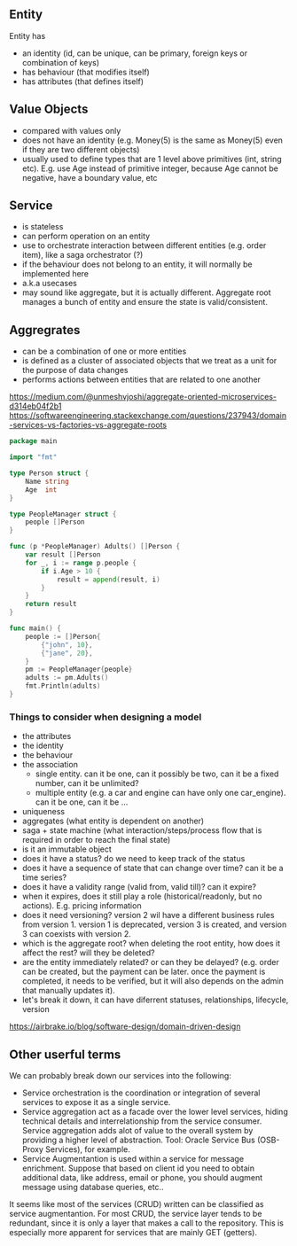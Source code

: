 

## Entity

Entity has 
- an identity (id, can be unique, can be primary, foreign keys or combination of keys)
- has behaviour (that modifies itself)
- has attributes (that defines itself)

## Value Objects

- compared with values only
- does not have an identity (e.g. Money(5) is the same as Money(5) even if they are two different objects)
- usually used to define types that are 1 level above primitives (int, string etc). E.g. use Age instead of primitive integer, because Age cannot be negative, have a boundary value, etc


## Service

- is stateless
- can perform operation on an entity 
- use to orchestrate interaction between different entities (e.g. order item), like a saga orchestrator (?)
- if the behaviour does not belong to an entity, it will normally be implemented here
- a.k.a usecases
- may sound like aggregate, but it is actually different. Aggregate root manages a bunch of entity and ensure the state is valid/consistent.

## Aggregrates

- can be a combination of one or more entities
- is defined as a cluster of associated objects that we treat as a unit for the purpose of data changes
- performs actions between entities that are related to one another

https://medium.com/@unmeshvjoshi/aggregate-oriented-microservices-d314eb04f2b1
https://softwareengineering.stackexchange.com/questions/237943/domain-services-vs-factories-vs-aggregate-roots

```go
package main

import "fmt"

type Person struct {
	Name string
	Age  int
}

type PeopleManager struct {
	people []Person
}

func (p *PeopleManager) Adults() []Person {
	var result []Person
	for _, i := range p.people {
		if i.Age > 10 {
			result = append(result, i)
		}
	}
	return result
}

func main() {
	people := []Person{
		{"john", 10},
		{"jane", 20},
	}
	pm := PeopleManager{people}
	adults := pm.Adults()
	fmt.Println(adults)
}
```


### Things to consider when designing a model

- the attributes
- the identity
- the behaviour
- the association
	- single entity. can it be one, can it possibly be two, can it be a fixed number, can it be unlimited?
	- multiple entity (e.g. a car and engine can have only one car_engine). can it be one, can it be ...
- uniqueness
- aggregates (what entity is dependent on another)
- saga + state machine (what interaction/steps/process flow that is required in order to reach the final state)
- is it an immutable object
- does it have a status? do we need to keep track of the status
- does it have a sequence of state that can change over time? can it be a time series?
- does it have a validity range (valid from, valid till)? can it expire?
- when it expires, does it still play a role (historical/readonly, but no actions). E.g. pricing information
- does it need versioning? version 2 wil have a different business rules from version 1. version 1 is deprecated, version 3 is created, and version 3 can coexists with version 2.
- which is the aggregate root? when deleting the root entity, how does it affect the rest? will they be deleted?
- are the entity immediately related? or can they be delayed? (e.g. order can be created, but the payment can be later. once the payment is completed, it needs to be verified, but it will also depends on the admin that manually updates it).
- let's break it down, it can have diferrent statuses, relationships, lifecycle, version

https://airbrake.io/blog/software-design/domain-driven-design

## Other userful terms

We can probably break down our services into the following:

- Service orchestration is the coordination or integration of several services to expose it as a single service.
- Service aggregation act as a facade over the lower level services, hiding technical details and interrelationship from the service consumer. Service aggregation adds alot of value to the overall system by providing a higher level of abstraction. Tool: Oracle Service Bus (OSB-Proxy Services), for example.
- Service Augmentantion is used within a service for message enrichment. Suppose that based on client id you need to obtain additional data, like address, email or phone, you should augment message using database queries, etc..

It seems like most of the services (CRUD) written can be classified as service augmentantion. For most CRUD, the service layer tends to be redundant, since it is only a layer that makes a call to the repository. This is especially more apparent for services that are mainly GET (getters).
